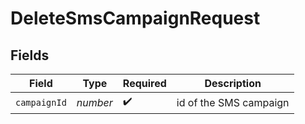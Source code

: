 # DeleteSmsCampaignRequest


## Fields

| Field                  | Type                   | Required               | Description            |
| ---------------------- | ---------------------- | ---------------------- | ---------------------- |
| `campaignId`           | *number*               | :heavy_check_mark:     | id of the SMS campaign |